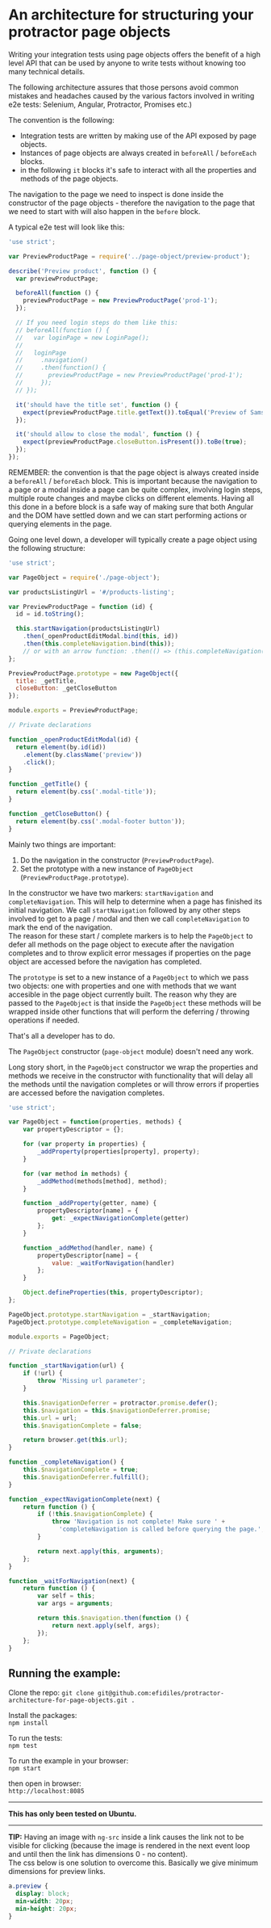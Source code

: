 # An architecture for structuring your protractor page objects

Writing your integration tests using page objects offers the benefit of a high level API that can be used by anyone to write tests without knowing too many technical details.

The following architecture assures that those persons avoid common mistakes and headaches caused by the various factors involved in writing e2e tests: Selenium, Angular, Protractor, Promises etc.)  

The convention is the following:
- Integration tests are written by making use of the API exposed by page objects.
- Instances of page objects are always created in `beforeAll` / `beforeEach` blocks.
- in the following `it` blocks it's safe to interact with all the properties and methods of the page objects.

The navigation to the page we need to inspect is done inside the constructor of the page objects - therefore the navigation to the page that we need to start with will also happen in the `before` block.

A typical e2e test will look like this:

```js
'use strict';

var PreviewProductPage = require('../page-object/preview-product');

describe('Preview product', function () {
  var previewProductPage;

  beforeAll(function () {
    previewProductPage = new PreviewProductPage('prod-1');
  });

  // If you need login steps do them like this:
  // beforeAll(function () {
  //   var loginPage = new LoginPage();
  //   
  //   loginPage
  //     .navigation()
  //     .then(function() {
  //       previewProductPage = new PreviewProductPage('prod-1');
  //     });
  // });

  it('should have the title set', function () {
    expect(previewProductPage.title.getText()).toEqual('Preview of Samsung Galaxy S6');
  });

  it('should allow to close the modal', function () {
    expect(previewProductPage.closeButton.isPresent()).toBe(true);
  });
});
```
REMEMBER: the convention is that the page object is always created inside a `beforeAll` / `beforeEach` block. This is important because the navigation to a page or a modal inside a page can be quite complex, involving login steps, multiple route changes and maybe clicks on different elements. Having all this done in a before block is a safe way of making sure that both Angular and the DOM have settled down and we can start performing actions or querying elements in the page.

Going one level down, a developer will typically create a page object using the following structure:

```js
'use strict';

var PageObject = require('./page-object');

var productsListingUrl = '#/products-listing';

var PreviewProductPage = function (id) {
  id = id.toString();

  this.startNavigation(productsListingUrl)
    .then(_openProductEditModal.bind(this, id))
    .then(this.completeNavigation.bind(this));
    // or with an arrow function: .then(() => (this.completeNavigation()));
};

PreviewProductPage.prototype = new PageObject({
  title: _getTitle,
  closeButton: _getCloseButton
});

module.exports = PreviewProductPage;

// Private declarations

function _openProductEditModal(id) {
  return element(by.id(id))
    .element(by.className('preview'))
    .click();
}

function _getTitle() {
  return element(by.css('.modal-title'));
}

function _getCloseButton() {
  return element(by.css('.modal-footer button'));
}
```

Mainly two things are important:  
1. Do the navigation in the constructor (`PreviewProductPage`).  
2. Set the prototype with a new instance of `PageObject` (`PreviewProductPage.prototype`).

In the constructor we have two markers: `startNavigation` and `completeNavigation`. This will help to determine when a page has finished its initial navigation.
We call `startNavigation` followed by any other steps involved to get to a page / modal and then we call `completeNavigation` to mark the end of the navigation.  
The reason for these start / complete markers is to help the `PageObject` to defer all methods on the page object to execute after the navigation completes and to throw explicit error messages if properties on the page object are accessed before the navigation has completed.

The `prototype` is set to a new instance of a `PageObject` to which we pass two objects: one with properties and one with methods that we want accesible in the page object currently built. The reason why they are passed to the `PageObject` is that inside the `PageObject` these methods will be wrapped inside other functions that will perform the deferring / throwing operations if needed.

That's all a developer has to do.

The `PageObject` constructor (`page-object` module) doesn't need any work.  


Long story short, in the `PageObject` constructor we wrap the properties and methods we receive in the constructor with functionality that will delay all the
methods until the navigation completes or will throw errors if properties are accessed before the navigation completes.

```js
'use strict';

var PageObject = function(properties, methods) {
    var propertyDescriptor = {};

    for (var property in properties) {
        _addProperty(properties[property], property);
    }

    for (var method in methods) {
        _addMethod(methods[method], method);
    }

    function _addProperty(getter, name) {
        propertyDescriptor[name] = {
            get: _expectNavigationComplete(getter)
        };
    }

    function _addMethod(handler, name) {
        propertyDescriptor[name] = {
            value: _waitForNavigation(handler)
        };
    }

    Object.defineProperties(this, propertyDescriptor);
};

PageObject.prototype.startNavigation = _startNavigation;
PageObject.prototype.completeNavigation = _completeNavigation;

module.exports = PageObject;

// Private declarations

function _startNavigation(url) {
    if (!url) {
        throw 'Missing url parameter';
    }

    this.$navigationDeferrer = protractor.promise.defer();
    this.$navigation = this.$navigationDeferrer.promise;
    this.url = url;
    this.$navigationComplete = false;

    return browser.get(this.url);
}

function _completeNavigation() {
    this.$navigationComplete = true;
    this.$navigationDeferrer.fulfill();
}

function _expectNavigationComplete(next) {
    return function () {
        if (!this.$navigationComplete) {
            throw 'Navigation is not complete! Make sure ' +
              'completeNavigation is called before querying the page.';
        }

        return next.apply(this, arguments);
    };
}

function _waitForNavigation(next) {
    return function () {
        var self = this;
        var args = arguments;

        return this.$navigation.then(function () {
            return next.apply(self, args);
        });
    };
}
```

## Running the example:

Clone the repo:
`git clone git@github.com:efidiles/protractor-architecture-for-page-objects.git .`

Install the packages:  
`npm install`

To run the tests:  
`npm test`

To run the example in your browser:  
`npm start`

then open in browser:   
`http://localhost:8085`

___
**This has only been tested on Ubuntu.**

___

**TIP:** Having an image with `ng-src` inside a link causes the link not to be visible for clicking (because the image is rendered in the next event loop and until then the link has dimensions 0 - no content).  
The css below is one solution to overcome this. Basically we give minimum dimensions for preview links.

```css
a.preview {
  display: block;
  min-width: 20px;
  min-height: 20px;
}
```
